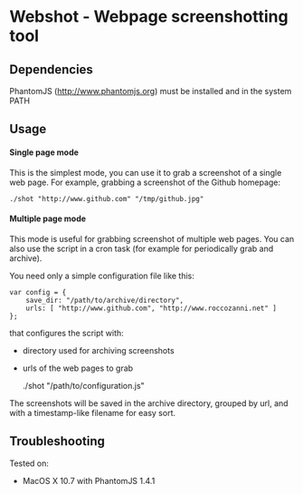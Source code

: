 Webshot - Webpage screenshotting tool
=============================

Dependencies
-----

PhantomJS (http://www.phantomjs.org) must be installed and in the system PATH

Usage
-----

#### Single page mode

This is the simplest mode, you can use it to grab a screenshot of a single web page. For example, grabbing a screenshot of the Github homepage:

    ./shot "http://www.github.com" "/tmp/github.jpg"

#### Multiple page mode

This mode is useful for grabbing screenshot of multiple web pages. You can also use the script in a cron task (for example for periodically grab and archive).

You need only a simple configuration file like this:

    var config = {
        save_dir: "/path/to/archive/directory",
        urls: [ "http://www.github.com", "http://www.roccozanni.net" ]
    };

that configures the script with:
- directory used for archiving screenshots
- urls of the web pages to grab

    ./shot "/path/to/configuration.js"

The screenshots will be saved in the archive directory, grouped by url, and with a timestamp-like filename for easy sort.


Troubleshooting
-----

Tested on:
- MacOS X 10.7 with PhantomJS 1.4.1